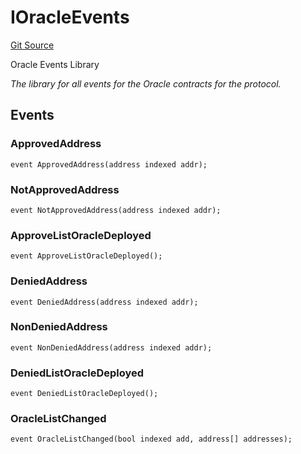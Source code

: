 # IOracleEvents
[Git Source](https://github.com/thrackle-io/tron/blob/3cbe4e765eb8a4f99ff305a3831acec21bbc5481/src/common/IEvents.sol)

Oracle Events Library

*The library for all events for the Oracle contracts for the protocol.*


## Events
### ApprovedAddress

```solidity
event ApprovedAddress(address indexed addr);
```

### NotApprovedAddress

```solidity
event NotApprovedAddress(address indexed addr);
```

### ApproveListOracleDeployed

```solidity
event ApproveListOracleDeployed();
```

### DeniedAddress

```solidity
event DeniedAddress(address indexed addr);
```

### NonDeniedAddress

```solidity
event NonDeniedAddress(address indexed addr);
```

### DeniedListOracleDeployed

```solidity
event DeniedListOracleDeployed();
```

### OracleListChanged

```solidity
event OracleListChanged(bool indexed add, address[] addresses);
```

